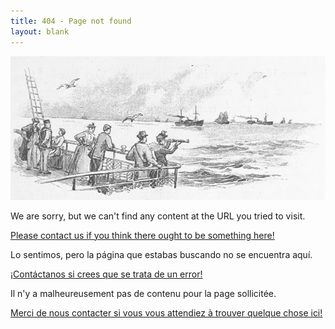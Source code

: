 ```yaml
---
title: 404 - Page not found
layout: blank
---
```


![British Library: Image taken from page 20 of 'Saint Paul's to the Highlands and back'.](/gallery/404_banner.png)

We are sorry, but we can't find any content at the URL you tried to visit.

[Please contact us if you think there ought to be something here!](https://github.com/programminghistorian/jekyll/issues/new?title=Broken%20link&body=I%20encountered%20an%20error%20when%20I%20tried%20to%20navigate%20to%20The%20Programming%20Historian%20using%20this%20link:%20[PASTE%20URL%20HERE])

Lo sentimos, pero la página que estabas buscando no se encuentra aquí.

[¡Contáctanos si crees que se trata de un error!](https://github.com/programminghistorian/jekyll/issues/new?title=Broken%20link&body=I%20encountered%20an%20error%20when%20I%20tried%20to%20navigate%20to%20The%20Programming%20Historian%20using%20this%20link:%20[PASTE%20URL%20HERE])

Il n'y a malheureusement pas de contenu pour la page sollicitée.

[Merci de nous contacter si vous vous attendiez à trouver quelque chose ici!](https://github.com/programminghistorian/jekyll/issues/new?title=Broken%20link&body=I%20encountered%20an%20error%20when%20I%20tried%20to%20navigate%20to%20The%20Programming%20Historian%20using%20this%20link:%20[PASTE%20URL%20HERE])

